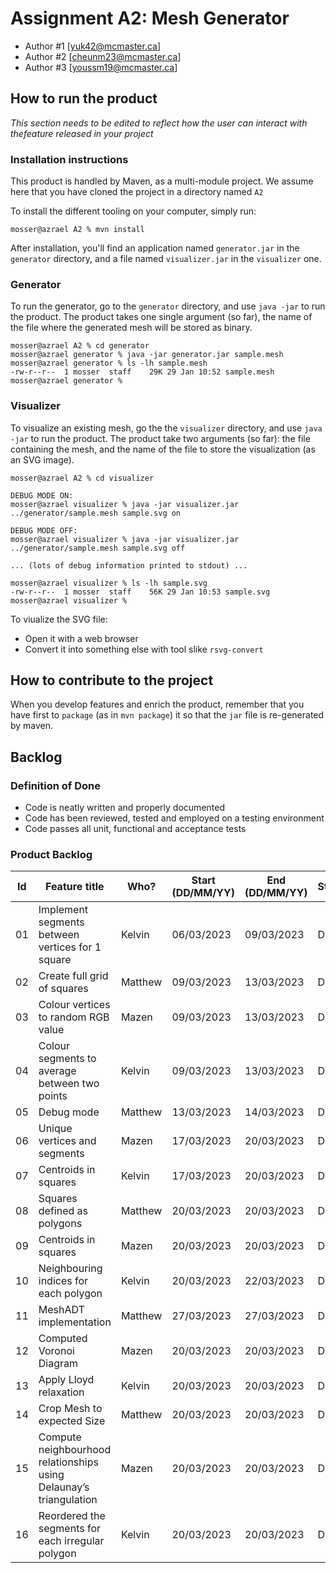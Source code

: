 # Assignment A2: Mesh Generator

  - Author #1 [yuk42@mcmaster.ca]
  - Author #2 [cheunm23@mcmaster.ca]
  - Author #3 [youssm19@mcmaster.ca]

## How to run the product

_This section needs to be edited to reflect how the user can interact with thefeature released in your project_

### Installation instructions

This product is handled by Maven, as a multi-module project. We assume here that you have cloned the project in a directory named `A2`

To install the different tooling on your computer, simply run:

```
mosser@azrael A2 % mvn install
```

After installation, you'll find an application named `generator.jar` in the `generator` directory, and a file named `visualizer.jar` in the `visualizer` one. 

### Generator

To run the generator, go to the `generator` directory, and use `java -jar` to run the product. The product takes one single argument (so far), the name of the file where the generated mesh will be stored as binary.

```
mosser@azrael A2 % cd generator 
mosser@azrael generator % java -jar generator.jar sample.mesh
mosser@azrael generator % ls -lh sample.mesh
-rw-r--r--  1 mosser  staff    29K 29 Jan 10:52 sample.mesh
mosser@azrael generator % 
```

### Visualizer

To visualize an existing mesh, go the the `visualizer` directory, and use `java -jar` to run the product. The product take two arguments (so far): the file containing the mesh, and the name of the file to store the visualization (as an SVG image).

```
mosser@azrael A2 % cd visualizer 

DEBUG MODE ON:
mosser@azrael visualizer % java -jar visualizer.jar ../generator/sample.mesh sample.svg on

DEBUG MODE OFF:
mosser@azrael visualizer % java -jar visualizer.jar ../generator/sample.mesh sample.svg off

... (lots of debug information printed to stdout) ...

mosser@azrael visualizer % ls -lh sample.svg
-rw-r--r--  1 mosser  staff    56K 29 Jan 10:53 sample.svg
mosser@azrael visualizer %
```
To viualize the SVG file:

  - Open it with a web browser
  - Convert it into something else with tool slike `rsvg-convert`

## How to contribute to the project

When you develop features and enrich the product, remember that you have first to `package` (as in `mvn package`) it so that the `jar` file is re-generated by maven.

## Backlog


### Definition of Done
- Code is neatly written and properly documented
- Code has been reviewed, tested and employed on a testing environment
- Code passes all unit, functional and acceptance tests



### Product Backlog

| Id | Feature title | Who? | Start (DD/MM/YY) | End (DD/MM/YY) | Status |
|:--:|---------------|------|-------|-----|--------|
|  01  | Implement segments between vertices for 1 square | Kelvin  |  06/03/2023  | 09/03/2023 |  Done  |
|  02  | Create full grid of squares | Matthew  |  09/03/2023  | 13/03/2023 |  Done  |
|  03  | Colour vertices to random RGB value | Mazen  |  09/03/2023  | 13/03/2023 |  Done  |
|  04  | Colour segments to average between two points | Kelvin  |  09/03/2023  | 13/03/2023 |  Done  |
|  05  | Debug mode | Matthew  |  13/03/2023  | 14/03/2023 |  Done  |
|  06  | Unique vertices and segments | Mazen  |  17/03/2023  | 20/03/2023 |  Done  |
|  07  | Centroids in squares | Kelvin  |  17/03/2023  | 20/03/2023 |  Done  |
|  08  | Squares defined as polygons | Matthew  |  20/03/2023  | 20/03/2023 |  Done  |
|  09  | Centroids in squares | Mazen  |  20/03/2023  | 20/03/2023 |  Done  |
|  10  | Neighbouring indices for each polygon | Kelvin  |  20/03/2023  | 22/03/2023 |  Done  |
|  11  | MeshADT implementation | Matthew  |  27/03/2023  | 27/03/2023 |  Done  |
|  12  | Computed Voronoi Diagram  | Mazen  |  20/03/2023  | 20/03/2023 |  Done  |
|  13  | Apply Lloyd relaxation  | Kelvin  |  20/03/2023  | 20/03/2023 |  Done  |
|  14  | Crop Mesh to expected Size  | Matthew  |  20/03/2023  | 20/03/2023 |  Done  |
|  15  | Compute neighbourhood relationships using Delaunay’s triangulation  | Mazen  |  20/03/2023  | 20/03/2023 |  Done  |
|  16  | Reordered the segments for each irregular polygon  | Kelvin  |  20/03/2023  | 20/03/2023 |  Done  |

